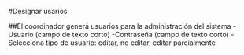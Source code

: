 #Designar usarios

##El coordinador generá usuarios para la administración del sistema
-Usuario (campo de texto corto)
-Contraseña (campo de texto corto)
-Selecciona tipo de usuario: editar, no editar, editar parcialmente
